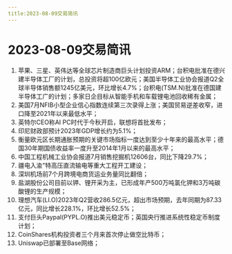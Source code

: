 ```yaml
---
title:2023-08-09交易简讯
---
```

# 2023-08-09交易简讯
1. 苹果、三星、英伟达等全球芯片制造商巨头计划投资ARM；台积电批准在德兴建半导体工厂的计划，总投资将超100亿欧元；美国半导体工业协会报道Q2全球半导体销售额1245亿美元，环比增长4.7%；台积电(TSM.N)批准在德国建半导体工广的计划；多家日企目标从智能手机和车载锂电池回收稀有金属；
2. 美国7月NFIB小型企业信心指数连续第三次录得上涨；美国贸易逆差收窄，进口降至2021年以来最低水平；
3. 英特尔CEO称AI PC时代于今秋开启，联想将首批发布；
4. 印尼财政部预计2023年GDP增长约为5.1%；
5. 衡量欧元区长期通胀预期的关键市场指标一度达到至少十年来的最高水平；德国30年期国债收益率一度升至2014年1月以来的最高水平；
6. 中国工程机械工业协会报道7月销售挖掘机12606台，同比下降29.7%；
7. 疆电入渝”特高压直流输电等重大工程开工建设；
8. 深圳机场前7个月跨境电商货运业务量同比翻倍；
9. 盐湖股份公司目前以钾、锂开采为主，已形成年产500万吨氯化钾和3万吨碳酸锂的生产规模；
10. 理想汽车(LI.O)2023年Q2营收286.5亿元，超出市场预期，去年同期为87.33亿元，同比增长228.1%，环比增长52.5%；
11. 支付巨头Paypal(PYPL.O)推出美元稳定币；英国央行推进系统性稳定币制度计划；
12. CoinShares机构投资者三个月来首次停止做空比特币；
13. Uniswap已部署至Base网络；